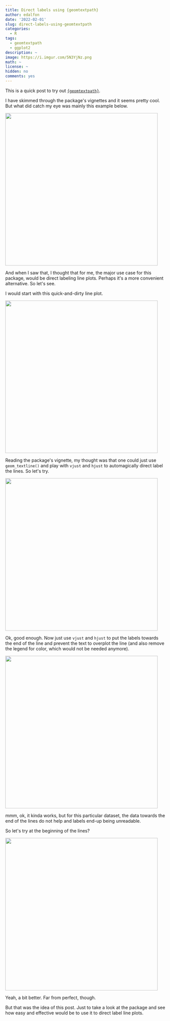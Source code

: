 ```yaml
---
title: Direct labels using {geomtextpath}
author: edalfon
date: '2022-02-01'
slug: direct-labels-using-geomtextpath
categories:
  - R
tags:
  - geomtextpath
  - ggplot2
description: ~
image: https://i.imgur.com/5N3YjNz.png
math: ~
license: ~
hidden: no
comments: yes
---
```





This is a quick post to try out [`{geomtextpath}`](https://allancameron.github.io/geomtextpath/).

I have skimmed through the package's vignettes and it seems pretty cool. 
But what did catch my eye was mainly this example below.

<img src="https://i.imgur.com/jze5FUc.png" width="480" />

And when I saw that, I thought that for me, the major use case for this package, would be direct labeling line plots. Perhaps it's a more convenient alternative. So let's see.

I would start with this quick-and-dirty line plot.

<img src="https://i.imgur.com/1ch2R8p.png" width="480" />

Reading the package's vignette, my thought was that one could just use `geom_textline()` and play with `vjust` and `hjust` to automagically direct 
label the lines. So let's try.

<img src="https://i.imgur.com/EmvLNLg.png" width="480" />

Ok, good enough. Now just use `vjust` and `hjust` to put the labels towards the end of the line and prevent the text to overplot the line (and also remove the legend for color, which would not be needed anymore).

<img src="https://i.imgur.com/hBx5xqF.png" width="480" />

mmm, ok, it kinda works, but for this particular dataset, the data towards the end of the lines do not help and labels end-up being unreadable. 

So let's try at the beginning of the lines?

<img src="https://i.imgur.com/RPdLAbl.png" width="480" />

Yeah, a bit better. Far from perfect, though.

But that was the idea of this post. Just to take a look at the package and see how easy and effective would be to use it to direct label line plots.

